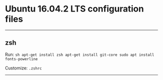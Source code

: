 # Ubuntu 16.04.2 LTS configuration files

---

## zsh

Run:
    ```sh
    apt-get install zsh
    apt-get install git-core
    sudo apt install fonts-powerline
    ```

Customize:
    ```
    .zshrc
    ```

---
